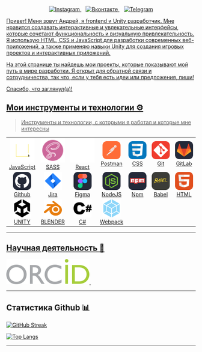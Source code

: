 <p align="center">
        <a href="https://www.instagram.com/andreydemarev//">
            <img src="https://img.shields.io/badge/Instagram-%23E4405F.svg?style=for-the-badge&logo=Instagram&logoColor=white" alt="Instagram" />
            </a>&nbsp;&nbsp;
        <a href="https://vk.com/id2265571">
            <img src="https://img.shields.io/badge/Вконтакте-%231DA1F2.svg?style=for-the-badge&logo=vk&logoColor=white" alt="Вконтакте" />
        </a>&nbsp;&nbsp;
        <a href="https://t.me/AndreyD_52">
            <img src="https://img.shields.io/badge/telegram-2CA5E0?style=for-the-badge&logo=telegram&logoColor=white" alt="Telegram" />  
    </p>    
</p>

Привет! Меня зовут Андрей, я frontend и Unity разработчик. Мне нравится создавать интерактивные и увлекательные интерфейсы, которые сочетают функциональность и визуальную привлекательность. Я использую HTML, CSS и JavaScript для разработки современных веб-приложений, а также применяю навыки Unity для создания игровых проектов и интерактивных приложений.

На этой странице ты найдешь мои проекты, которые показывают мой путь в мире разработки. Я открыт для обратной связи и сотрудничества, так что, если у тебя есть идеи или предложения, пиши!

Спасибо, что заглянул(а)!
## Мои инструменты и технологии ⚙️

> Инструменты и технологии, с которыми я работал и которые мне интересны

<table align="center" style="width: 100%; table-layout: fixed;">
  <tr>
    <td align="center">
        <img src="/src/icons/js-icon.svg" width="65" height="65" alt="JavaScript" />
        <br>JavaScript
    </td>
    <td align="center">
        <img src="/src/icons/sass-icon.svg" width="65" height="65" alt="SASS" />
        <br>SASS
    </td>
    <td align="center">
        <img src="/src/icons/react-icon.svg" width="65" height="65" alt="React" />
        <br>React
    </td>
    <td align="center">
        <img src="/src/icons/Postman.svg" width="48" height="48" alt="Postman" />
        <br>Postman
    </td>   
    <td align="center">
        <img src="/src/icons/CSS.svg" width="48" height="48" alt="CSS" />
        <br>CSS
    </td>
    <td align="center">
        <img src="/src/icons/Git.svg" width="48" height="48" alt="Git" />
        <br>Git
    </td>
    <td align="center">
        <img src="/src/icons/GitLab-Dark.svg" width="48" height="48" alt="GitLab" />
        <br>GitLab
    </td>
</tr>
  <tr>
    <td align="center">
        <img src="/src/icons/Github-Dark.svg" width="48" height="48" alt="Github" />
        <br>Github
    </td>      
    <td align="center">
        <img src="/src/icons/jira.svg" width="48" height="48" alt="jira" />
        <br>Jira
    </td>
    <td align="center">
        <img src="/src/icons/Figma-Dark.svg" width="48" height="48" alt="Figma" />
        <br>Figma
    </td>
    <td align="center">
        <img src="/src/icons/NodeJS-Dark.svg" width="48" height="48" alt="NodeJS" />
        <br>NodeJS
    </td>
    <td align="center">
        <img src="/src/icons/Npm-Dark.svg" width="48" height="48" alt="Npm" />
        <br>Npm
    </td>
    <td align="center">
        <img src="/src/icons/Babel.svg" width="48" height="48" alt="Babel" />
        <br>Babel
    </td>
    <td align="center">
        <img src="/src/icons/HTML.svg" width="48" height="48" alt="HTML" />
        <br>HTML
    </td>
  </tr>
  <tr>
    <td align="center">
        <img src="/src/icons/unity.svg" width="48" height="48" alt="UNITY" />
        <br>UNITY
    </td>
    <td align="center">
        <img src="/src/icons/blender.svg" width="48" height="48" alt="BLENDER" />
        <br>BLENDER
    </td>
    <td align="center">
        <img src="/src/icons/csharp.svg" width="48" height="48" alt="C#" />
        <br>C#
    </td>
    <td align="center">
        <img src="/src/icons/webpack.svg" width="48" height="48" alt="Webpack" />
        <br>Webpack
    </td>
  </tr>
</table>

----

## Научная деятельность 🧠

<a href="https://orcid.org/0000-0001-8886-0846">
            <img src="/src/icons/orcid-logo.svg" width="221" height="67" alt="ORCID" />
            </a>&nbsp;&nbsp;

----

## Статистика Github 📊

[![GitHub Streak](http://github-readme-streak-stats.herokuapp.com?user=Andrey052&theme=white&background=000000)](https://git.io/streak-stats)

[![Top Langs](https://github-readme-stats.vercel.app/api/top-langs/?username=Andrey052&layout=compact&theme=vision-friendly-white)](https://github.com/anuraghazra/github-readme-stats)

----

